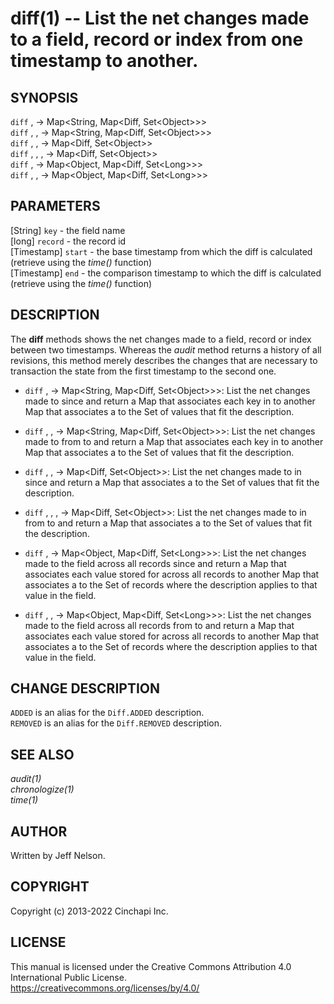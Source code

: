 diff(1) -- List the net changes made to a field, record or index from one timestamp to another.
=====================================================================================================

## SYNOPSIS

`diff` <record>, <start> -> Map&lt;String, Map&lt;Diff, Set&lt;Object&gt;&gt;&gt;<br />
`diff` <record>, <start>, <end> -> Map&lt;String, Map&lt;Diff, Set&lt;Object&gt;&gt;&gt;<br />
`diff` <key>, <record>, <start> -> Map&lt;Diff, Set&lt;Object&gt;&gt;<br />
`diff` <key>, <record>, <start>, <end> -> Map&lt;Diff, Set&lt;Object&gt;&gt;<br />
`diff` <key>, <start> -> Map&lt;Object, Map&lt;Diff, Set&lt;Long&gt;&gt;&gt;<br />
`diff` <key>, <start>, <end> -> Map&lt;Object, Map&lt;Diff, Set&lt;Long&gt;&gt;&gt;<br />

## PARAMETERS
[String] `key` - the field name<br />
[long] `record` - the record id<br />
[Timestamp] `start` - the base timestamp from which the diff is calculated (retrieve using the *time()* function)<br />
[Timestamp] `end` - the comparison timestamp to which the diff is calculated (retrieve using the *time()* function)<br />

## DESCRIPTION
The **diff** methods shows the net changes made to a field, record or index
between two timestamps. Whereas the *audit* method returns a history of all
revisions, this method merely describes the changes that are necessary to
transaction the state from the first timestamp to the second one.

  * `diff` <record>, <start> -> Map&lt;String, Map&lt;Diff, Set&lt;Object&gt;&gt;&gt;:
    List the net changes made to <record> since <start> and return a Map that
    associates each key in <record> to another Map that associates a <change
    description> to the Set of values that fit the description.

  * `diff` <record>, <start>, <end> -> Map&lt;String, Map&lt;Diff, Set&lt;Object&gt;&gt;&gt;:
    List the net changes made to <record> from <start> to <end> and return a Map
    that associates each key in <record> to another Map that associates a
    <change description> to the Set of values that fit the description.

  * `diff` <key>, <record>, <start> -> Map&lt;Diff, Set&lt;Object&gt;&gt;:
    List the net changes made to <key> in <record> since <start> and return a
    Map that associates a <change description> to the Set of values that fit the
    description.

  * `diff` <key>, <record>, <start>, <end> -> Map&lt;Diff, Set&lt;Object&gt;&gt;:
    List the net changes made to <key> in <record> from <start> to <end> and
    return a Map that associates a <change description> to the Set of values
    that fit the description.

  * `diff` <key>, <start> -> Map&lt;Object, Map&lt;Diff, Set&lt;Long&gt;&gt;&gt;:
    List the net changes made to the <key> field across all records since
    <start> and return a Map that associates each value stored for <key> across
    all records to another Map that associates a <change description> to the Set
    of records where the description applies to that value in the <key> field.

  * `diff` <key>, <start>, <end> -> Map&lt;Object, Map&lt;Diff, Set&lt;Long&gt;&gt;&gt;:
    List the net changes made to the <key> field across all records from <start>
    to <end> and return a Map that associates each value stored for <key> across
    all records to another Map that associates a <change description> to the Set
    of records where the description applies to that value in the <key> field.

## CHANGE DESCRIPTION
`ADDED` is an alias for the `Diff.ADDED` description. <br />
`REMOVED` is an alias for the `Diff.REMOVED` description. <br />

## SEE ALSO
*audit(1)* <br />
*chronologize(1)*<br />
*time(1)*

## AUTHOR
Written by Jeff Nelson.

## COPYRIGHT
Copyright (c) 2013-2022 Cinchapi Inc.

## LICENSE
This manual is licensed under the Creative Commons Attribution 4.0 International Public License. <br />
https://creativecommons.org/licenses/by/4.0/
